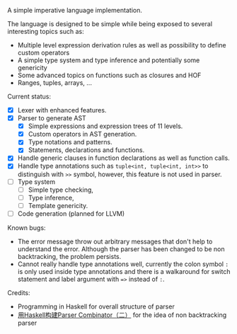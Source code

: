 A simple imperative language implementation.

The language is designed to be simple while being exposed to several interesting topics such as:

- Multiple level expression derivation rules as well as possibility to define custom operators
- A simple type system and type inference and potentially some genericity
- Some advanced topics on functions such as closures and HOF
- Ranges, tuples, arrays, ...

Current status:

- [x] Lexer with enhanced features.
- [x] Parser to generate AST
    - [x] Simple expressions and expression trees of 11 levels.
    - [x] Custom operators in AST generation.
    - [x] Type notations and patterns.
    - [x] Statements, declarations and functions.
- [x] Handle generic clauses in function declarations as well as function calls.
- [x] Handle type annotations such as `tuple<int, tuple<int, int>>` to distinguish with `>>` symbol, however, this feature is not used in parser.
- [ ] Type system
    - [ ] Simple type checking,
    - [ ] Type inference, 
    - [ ] Template genericity.
- [ ] Code generation (planned for LLVM)

Known bugs:

- The error message throw out arbitrary messages that don't help to understand the error. Although the parser has been changed to be non backtracking, the problem persists.
- Cannot really handle type annotations well, currently the colon symbol `:` is only used inside type annotations and there is a walkaround for switch statement and label argument with `=>` instead of `:`.

Credits:

- Programming in Haskell for overall structure of parser
- [用Haskell构建Parser Combinator（二）](https://gaufoo.com/parser2/) for the idea of non backtracking parser